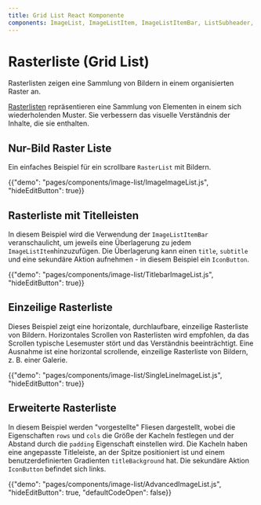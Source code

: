 ```yaml
---
title: Grid List React Komponente
components: ImageList, ImageListItem, ImageListItemBar, ListSubheader, IconButton
---
```


# Rasterliste (Grid List)

<p class="description">Rasterlisten zeigen eine Sammlung von Bildern in einem organisierten Raster an.</p>

[Rasterlisten](https://material.io/design/components/image-lists.html) repräsentieren eine Sammlung von Elementen in einem sich wiederholenden Muster. Sie verbessern das visuelle Verständnis der Inhalte, die sie enthalten.

## Nur-Bild Raster Liste

Ein einfaches Beispiel für ein scrollbare `RasterList` mit Bildern.

{{"demo": "pages/components/image-list/ImageImageList.js", "hideEditButton": true}}

## Rasterliste mit Titelleisten

In diesem Beispiel wird die Verwendung der `ImageListItemBar` veranschaulicht, um jeweils eine Überlagerung zu jedem `ImageListItem`hinzuzufügen. Die Überlagerung kann einen `title`, `subtitle` und eine sekundäre Aktion aufnehmen - in diesem Beispiel ein `IconButton`.

{{"demo": "pages/components/image-list/TitlebarImageList.js", "hideEditButton": true}}

## Einzeilige Rasterliste

Dieses Beispiel zeigt eine horizontale, durchlaufbare, einzeilige Rasterliste von Bildern. Horizontales Scrollen von Rasterlisten wird empfohlen, da das Scrollen typische Lesemuster stört und das Verständnis beeinträchtigt. Eine Ausnahme ist eine horizontal scrollende, einzeilige Rasterliste von Bildern, z. B. einer Galerie.

{{"demo": "pages/components/image-list/SingleLineImageList.js", "hideEditButton": true}}

## Erweiterte Rasterliste

In diesem Beispiel werden "vorgestellte" Fliesen dargestellt, wobei die Eigenschaften `rows` und `cols` die Größe der Kacheln festlegen und der Abstand durch die `padding` Eigenschaft einstellen wird. Die Kacheln haben eine angepasste Titleleiste, an der Spitze positioniert ist und einem benutzerdefinierten Gradienten `titleBackground` hat. Die sekundäre Aktion `IconButton` befindet sich links.

{{"demo": "pages/components/image-list/AdvancedImageList.js", "hideEditButton": true, "defaultCodeOpen": false}}